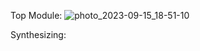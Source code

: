 Top Module:
![photo_2023-09-15_18-51-10](https://github.com/Mohamedfares10/2_Sequance_Detector_Checker/assets/132834702/56c150bb-484c-4e66-8d6f-9ede1db0a6d6)

Synthesizing:
